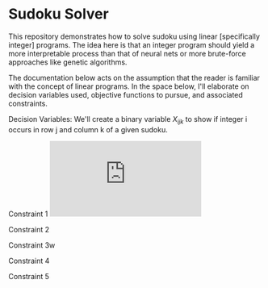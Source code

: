 # Sudoku Solver
This repository demonstrates how to solve sudoku using linear [specifically integer] programs. 
The idea here is that an integer program should yield a more interpretable process than that of neural nets or more brute-force approaches like genetic algorithms.

The documentation below acts on the assumption that the reader is familiar with the concept of linear programs.
In the space below, I'll elaborate on decision variables used, objective functions to pursue, and associated constraints.



Decision Variables:
We'll create a binary variable $X_{ijk}$ to show if integer i occurs in row j and column k of a given sudoku.


Constraint 1
![equation](https://latex.codecogs.com/png.latex?%5Clarge%20%5Csum%5Climits_%7Bi%20%3D%201%7D%5E9%20%7BX_%7Bijk%7D%7D%20%3D%201%3A%5Cforall%20j%20%5Cin%20%281%2C%202%2C%20...%2C%209%29%2C%20k%20%5Cin%20%281%2C%202%2C%20...%2C%209%29)

Constraint 2

Constraint 3w

Constraint 4

Constraint 5
